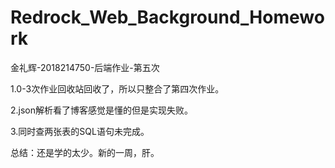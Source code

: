 # Redrock_Web_Background_Homework
金礼辉-2018214750-后端作业-第五次

1.0-3次作业回收站回收了，所以只整合了第四次作业。

2.json解析看了博客感觉是懂的但是实现失败。

3.同时查两张表的SQL语句未完成。

总结：还是学的太少。新的一周，肝。

